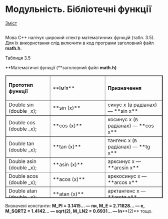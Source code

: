 # Модульність. Бібліотечні функції

[Зміст](../README.md)

## 

Мова C++ налічує широкий спектр математичних функцій (табл. 3.5). Для їх використання слід включити в код програми заголовний файл **math.h**.

Таблиця 3.5

**Математичні функції (**заголовний файл **math.h)**

<table style="height: 392px; margin-left: auto; margin-right: auto;" border="2" width="611">

<tbody>

<tr>

<td width="262">

**Прототип функції**

</td>

<td width="262">**Ім’я**</td>

<td width="332">

**Призначення**

</td>

</tr>

<tr>

<td width="262">Double sin (double _х);</td>

<td width="262">**sin (x)**</td>

<td width="332">синус x (в радіанах) — **sin x**</td>

</tr>

<tr>

<td width="262">Double cos (double _x);</td>

<td width="262">**cos (x)**</td>

<td width="332">косинус x (в радіанах) — **cos х**</td>

</tr>

<tr>

<td width="262">Double tan (double _x);</td>

<td width="262">**tan (x)**</td>

<td width="332">тангенс х (в радіанах) — **tg х**</td>

</tr>

<tr>

<td width="262">Double asin (double _x);</td>

<td width="262">**asin (x)**</td>

<td width="332">арксинус х — **arcsin х**</td>

</tr>

<tr>

<td width="262">Double acos (double _x);</td>

<td width="262">**acos (x)**</td>

<td width="332">арккосинус х — **arcos х**</td>

</tr>

<tr>

<td width="262">Double atan (double _x);</td>

<td width="262">**atan (x)**</td>

<td width="332">арктангенс х — **arctg х**</td>

</tr>

<tr>

<td width="262">Double atan2 (double _y, Double_x);</td>

<td width="262">**atan2 (y,x)**</td>

<td width="332">арктангенс у/х — **arctg (у/х)**</td>

</tr>

<tr>

<td width="262">Double sinh (double _x);</td>

<td width="262">**sinh (x)**</td>

<td width="332">синус гіперболічний х — **sh х**</td>

</tr>

<tr>

<td width="262">Double cosh (double _x);</td>

<td width="262">**cosh (x)**</td>

<td width="332">косинус гіперболічний х — **ch х**</td>

</tr>

<tr>

<td width="262">Double tanh (double _x);</td>

<td width="262">**tanh (x)**</td>

<td width="332">тангенс гіперболічний х — **th х**</td>

</tr>

<tr>

<td width="262">Double log (double _x);</td>

<td width="262">**log (x)**</td>

<td width="332">натуральний логарифм х — **ln х**</td>

</tr>

<tr>

<td width="262">Double log10 (double _x);</td>

<td width="262">**log10 (x)**</td>

<td width="332">десятковий логарифм х — **log х**</td>

</tr>

<tr>

<td width="262">Double exp (double _x);</td>

<td width="262">**exp (x)**</td>

<td width="332">піднесення е до степеня х — **е****<sup>х</sup>**</td>

</tr>

<tr>

<td width="262">Double pow (double _x, double_y);</td>

<td width="262">**pow (x,y)**</td>

<td width="332">піднесення х до степеня у — **х****<sup>у</sup>**</td>

</tr>

<tr>

<td width="262">Double pow 10 (int _p)</td>

<td width="262">**pow10 (p)**</td>

<td width="332">повертає **10****<sup>р</sup>**</td>

</tr>

<tr>

<td width="257">Double sqrt (double _х);</td>

<td style="width: 257px; text-align: center;" width="257">**sqrt (x)**</td>

<td width="331">корінь iз x, x > 0</td>

</tr>

<tr>

<td width="257">Double hypot (double_x, double_y);</td>

<td style="width: 257px; text-align: center;" width="257">**hypot (x,y)**</td>

<td width="331">корінь із (х<sup>2</sup>+у<sup>2</sup>)</td>

</tr>

<tr>

<td width="257">Double fabs (double __x);</td>

<td style="width: 257px; text-align: center;" width="257">**fabs (x)**</td>

<td width="331">абсолютне значення х — |х| типу **double**</td>

</tr>

<tr>

<td width="257">int abs (int _x);</td>

<td style="width: 257px; text-align: center;" width="257">**abs (x)**</td>

<td width="331">абсолютне значення х — |х| типу **int**</td>

</tr>

<tr>

<td width="257">long labs (long _x);</td>

<td style="width: 257px; text-align: center;" width="257">**labs (x)**</td>

<td width="331">абсолютне значення х — |х| типу **long**</td>

</tr>

<tr>

<td width="257">Double fmod (double __x, double_y);</td>

<td style="width: 257px; text-align: center;" width="257">**fmod (x,y)**</td>

<td width="331">залишок від ділення х на у</td>

</tr>

<tr>

<td width="257">Double ceil (double __x);</td>

<td style="width: 257px; text-align: center;" width="257">**ceil (x)**</td>

<td width="331">округлення до більшого</td>

</tr>

<tr>

<td width="257">Double floor (double _x);</td>

<td style="width: 257px; text-align: center;" width="257">**floor (x)**</td>

<td width="331">повертає найближче ціле, не більше за х</td>

</tr>

<tr>

<td width="257">Double modf (double _x, double);</td>

<td style="width: 257px; text-align: center;" width="257">**modf(x,&p)**</td>

<td width="331">виділяє цілу й дробову частинні числа</td>

</tr>

<tr>

<td width="257">Double atof(const char* _s);</td>

<td style="width: 257px; text-align: center;" width="257">**atof (s)**</td>

<td width="331">перетворює рядок символів  
у число з плаваючою крапкою</td>

</tr>

</tbody>

</table>

Визначені константи: **М_РІ = 3.1415… — пи, М_Е = 2.71828… — е,** **M_SQRT2 = 1.4142… — sqrt(2), M_LN2 = 0.6931… — ln****(2)** тощо.
